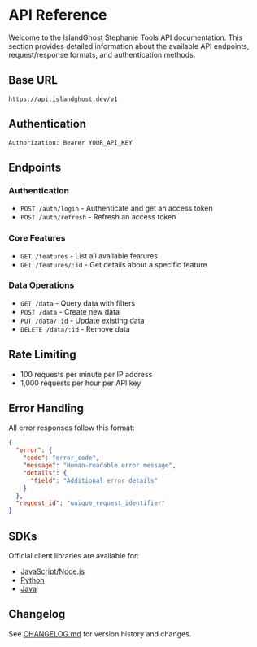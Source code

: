 # API Reference

Welcome to the IslandGhost Stephanie Tools API documentation. This section provides detailed information about the available API endpoints, request/response formats, and authentication methods.

## Base URL

```
https://api.islandghost.dev/v1
```

## Authentication

```http
Authorization: Bearer YOUR_API_KEY
```

## Endpoints

### Authentication
- `POST /auth/login` - Authenticate and get an access token
- `POST /auth/refresh` - Refresh an access token

### Core Features
- `GET /features` - List all available features
- `GET /features/:id` - Get details about a specific feature

### Data Operations
- `GET /data` - Query data with filters
- `POST /data` - Create new data
- `PUT /data/:id` - Update existing data
- `DELETE /data/:id` - Remove data

## Rate Limiting
- 100 requests per minute per IP address
- 1,000 requests per hour per API key

## Error Handling

All error responses follow this format:

```json
{
  "error": {
    "code": "error_code",
    "message": "Human-readable error message",
    "details": {
      "field": "Additional error details"
    }
  },
  "request_id": "unique_request_identifier"
}
```

## SDKs

Official client libraries are available for:

- [JavaScript/Node.js](https://github.com/Island-Ghost/sdk-js)
- [Python](https://github.com/Island-Ghost/sdk-python)
- [Java](https://github.com/Island-Ghost/sdk-java)

## Changelog

See [CHANGELOG.md](../../CHANGELOG.md) for version history and changes.
